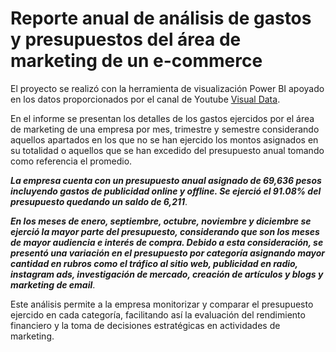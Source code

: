 # Reporte anual de análisis de gastos y presupuestos del área de marketing de un e-commerce

El proyecto se realizó con la herramienta de visualización Power BI apoyado en los datos proporcionados por el canal de Youtube [Visual Data](https://www.youtube.com/@visualdata_oficial).

En el informe se presentan los detalles de los gastos ejercidos por el área de marketing de una empresa por mes, trimestre y semestre considerando aquellos apartados en los que no se han ejercido los montos asignados en su totalidad o aquellos que se han excedido del presupuesto anual tomando como referencia el promedio.

***La empresa cuenta con un presupuesto anual asignado de 69,636 pesos incluyendo gastos de publicidad online y offline. Se ejerció el 91.08% del presupuesto quedando un saldo de 6,211***.

***En los meses de enero, septiembre, octubre, noviembre y diciembre se ejerció la mayor parte del presupuesto, considerando que son los meses de mayor audiencia e interés de compra. Debido a esta consideración, se presentó una variación en el presupuesto por categoría asignando mayor cantidad en rubros como el tráfico al sitio web, publicidad en radio, instagram ads, investigación de mercado, creación de artículos y blogs y marketing de email***.

Este análisis permite a la empresa monitorizar y comparar el presupuesto ejercido en cada categoría, facilitando así la evaluación del rendimiento financiero y la toma de decisiones estratégicas en actividades de marketing.

